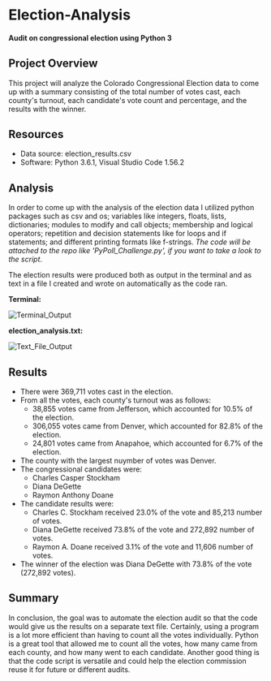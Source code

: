 # Election-Analysis
#### Audit on congressional election using Python 3


## Project Overview
This project will analyze the Colorado Congressional Election data to come up with a summary consisting of the total number of votes cast, each county's turnout, each candidate's vote count and percentage, and the results with the winner. 

## Resources
- Data source: election_results.csv
- Software: Python 3.6.1, Visual Studio Code 1.56.2

## Analysis
In order to come up with the analysis of the election data I utilized python packages such as csv and os; variables like integers, floats, lists, dictionaries; modules to modify and call objects; membership and logical operators; repetition and decision statements like for loops and if statements; and different printing formats like f-strings. *The code will be attached to the repo like 'PyPoll_Challenge.py', if you want to take a look to the script*.

The election results were produced both as output in the terminal and as text in a file I created and wrote on automatically as the code ran. 

**Terminal:**

![Terminal_Output](https://user-images.githubusercontent.com/83378141/120089514-27957d80-c0c9-11eb-9a4a-a1cac8682811.png)

**election_analysis.txt:**

![Text_File_Output](https://user-images.githubusercontent.com/83378141/120089515-2b290480-c0c9-11eb-9d89-c3ef4894ca85.png)


## Results
- There were 369,711 votes cast in the election.
- From all the votes, each county's turnout was as follows:
  - 38,855 votes came from Jefferson, which accounted for 10.5% of the election. 
  - 306,055 votes came from Denver, which accounted for 82.8% of the election.
  - 24,801 votes came from Anapahoe, which accounted for 6.7% of the election. 
- The county with the largest nuymber of votes was Denver.
- The congressional candidates were:
  - Charles Casper Stockham
  - Diana DeGette
  - Raymon Anthony Doane
- The candidate results were:
  - Charles C. Stockham received 23.0% of the vote and 85,213 number of votes.
  - Diana DeGette received 73.8% of the vote and 272,892 number of votes.
  - Raymon A. Doane received 3.1% of the vote and 11,606 number of votes.
- The winner of the election was Diana DeGette with 73.8% of the vote (272,892 votes). 

## Summary
In conclusion, the goal was to automate the election audit so that the code would give us the results on a separate text file. Certainly, using a program is a lot more efficient than having to count all the votes individually. Python is a great tool that allowed me to count all the votes, how many came from each county, and how many went to each candidate. Another good thing is that the code script is versatile and could help the election commission reuse it for future or different audits. 



